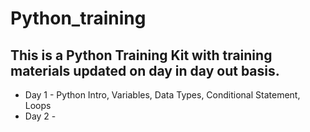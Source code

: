 # Python_training
## This is a Python Training Kit with training materials updated on day in day out basis.
- Day 1 - Python Intro, Variables, Data Types, Conditional Statement, Loops
- Day 2 - 
